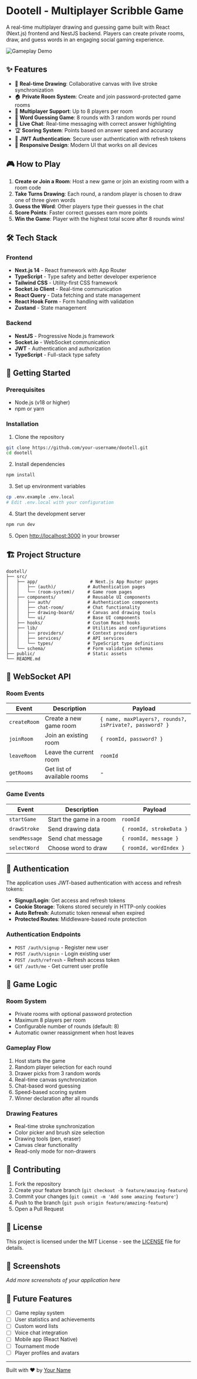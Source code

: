 # Dootell - Multiplayer Scribble Game

A real-time multiplayer drawing and guessing game built with React (Next.js) frontend and NestJS backend. Players can create private rooms, draw, and guess words in an engaging social gaming experience.

![Gameplay Demo](./public/gameplay_demo.gif)

## ✨ Features

- 🎨 **Real-time Drawing**: Collaborative canvas with live stroke synchronization
- 🏠 **Private Room System**: Create and join password-protected game rooms
- 👥 **Multiplayer Support**: Up to 8 players per room
- 🎯 **Word Guessing Game**: 8 rounds with 3 random words per round
- 💬 **Live Chat**: Real-time messaging with correct answer highlighting
- 🏆 **Scoring System**: Points based on answer speed and accuracy
- 🔐 **JWT Authentication**: Secure user authentication with refresh tokens
- 📱 **Responsive Design**: Modern UI that works on all devices

## 🎮 How to Play

1. **Create or Join a Room**: Host a new game or join an existing room with a room code
2. **Take Turns Drawing**: Each round, a random player is chosen to draw one of three given words
3. **Guess the Word**: Other players type their guesses in the chat
4. **Score Points**: Faster correct guesses earn more points
5. **Win the Game**: Player with the highest total score after 8 rounds wins!

## 🛠 Tech Stack

### Frontend

- **Next.js 14** - React framework with App Router
- **TypeScript** - Type safety and better developer experience
- **Tailwind CSS** - Utility-first CSS framework
- **Socket.io Client** - Real-time communication
- **React Query** - Data fetching and state management
- **React Hook Form** - Form handling with validation
- **Zustand** - State management

### Backend

- **NestJS** - Progressive Node.js framework
- **Socket.io** - WebSocket communication
- **JWT** - Authentication and authorization
- **TypeScript** - Full-stack type safety

## 🚀 Getting Started

### Prerequisites

- Node.js (v18 or higher)
- npm or yarn

### Installation

1. Clone the repository

```bash
git clone https://github.com/your-username/dootell.git
cd dootell
```

2. Install dependencies

```bash
npm install
```

3. Set up environment variables

```bash
cp .env.example .env.local
# Edit .env.local with your configuration
```

4. Start the development server

```bash
npm run dev
```

5. Open [http://localhost:3000](http://localhost:3000) in your browser

## 🏗 Project Structure

```
dootell/
├── src/
│   ├── app/                    # Next.js App Router pages
│   │   ├── (auth)/            # Authentication pages
│   │   └── (room-system)/     # Game room pages
│   ├── components/            # Reusable UI components
│   │   ├── auth/              # Authentication components
│   │   ├── chat-room/         # Chat functionality
│   │   ├── drawing-board/     # Canvas and drawing tools
│   │   └── ui/                # Base UI components
│   ├── hooks/                 # Custom React hooks
│   ├── lib/                   # Utilities and configurations
│   │   ├── providers/         # Context providers
│   │   ├── services/          # API services
│   │   └── types/             # TypeScript type definitions
│   └── schema/                # Form validation schemas
├── public/                    # Static assets
└── README.md
```

## 🔌 WebSocket API

### Room Events

| Event        | Description                 | Payload                                                 |
| ------------ | --------------------------- | ------------------------------------------------------- |
| `createRoom` | Create a new game room      | `{ name, maxPlayers?, rounds?, isPrivate?, password? }` |
| `joinRoom`   | Join an existing room       | `{ roomId, password? }`                                 |
| `leaveRoom`  | Leave the current room      | `roomId`                                                |
| `getRooms`   | Get list of available rooms | -                                                       |

### Game Events

| Event         | Description              | Payload                  |
| ------------- | ------------------------ | ------------------------ |
| `startGame`   | Start the game in a room | `roomId`                 |
| `drawStroke`  | Send drawing data        | `{ roomId, strokeData }` |
| `sendMessage` | Send chat message        | `{ roomId, message }`    |
| `selectWord`  | Choose word to draw      | `{ roomId, wordIndex }`  |

## 🔐 Authentication

The application uses JWT-based authentication with access and refresh tokens:

- **Signup/Login**: Get access and refresh tokens
- **Cookie Storage**: Tokens stored securely in HTTP-only cookies
- **Auto Refresh**: Automatic token renewal when expired
- **Protected Routes**: Middleware-based route protection

### Authentication Endpoints

- `POST /auth/signup` - Register new user
- `POST /auth/signin` - Login existing user
- `POST /auth/refresh` - Refresh access token
- `GET /auth/me` - Get current user profile

## 🎯 Game Logic

### Room System

- Private rooms with optional password protection
- Maximum 8 players per room
- Configurable number of rounds (default: 8)
- Automatic owner reassignment when host leaves

### Gameplay Flow

1. Host starts the game
2. Random player selection for each round
3. Drawer picks from 3 random words
4. Real-time canvas synchronization
5. Chat-based word guessing
6. Speed-based scoring system
7. Winner declaration after all rounds

### Drawing Features

- Real-time stroke synchronization
- Color picker and brush size selection
- Drawing tools (pen, eraser)
- Canvas clear functionality
- Read-only mode for non-drawers

## 🤝 Contributing

1. Fork the repository
2. Create your feature branch (`git checkout -b feature/amazing-feature`)
3. Commit your changes (`git commit -m 'Add some amazing feature'`)
4. Push to the branch (`git push origin feature/amazing-feature`)
5. Open a Pull Request

## 📝 License

This project is licensed under the MIT License - see the [LICENSE](LICENSE) file for details.

## 🎨 Screenshots

_Add more screenshots of your application here_

## 🔮 Future Features

- [ ] Game replay system
- [ ] User statistics and achievements
- [ ] Custom word lists
- [ ] Voice chat integration
- [ ] Mobile app (React Native)
- [ ] Tournament mode
- [ ] Player profiles and avatars

---

Built with ❤️ by [Your Name](https://github.com/your-username)

